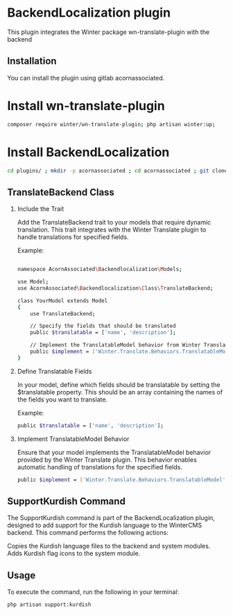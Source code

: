 # BackendLocalization plugin

This plugin integrates the Winter package wn-translate-plugin  with the backend


## Installation

You can install the plugin using gitlab acornassociated.

# Install wn-translate-plugin
```bash
composer require winter/wn-translate-plugin; php artisan winter:up;
```

# Install BackendLocalization

```bash
cd plugins/ ; mkdir -p acornassociated ; cd acornassociated ; git clone git@gitlab.acornassociated.org:office/backendlocalization.git ; cd ../../;
```
## TranslateBackend Class

1. Include the Trait

    Add the TranslateBackend trait to your models that require dynamic translation. This trait integrates with the Winter Translate plugin to handle translations for specified fields.

    Example:

    ```sh  <?php

    namespace AcornAssociated\Backendlocalization\Models;

    use Model;
    use AcornAssociated\Backendlocalization\Class\TranslateBackend;

    class YourModel extends Model
    {
        use TranslateBackend;

        // Specify the fields that should be translated
        public $translatable = ['name', 'description'];

        // Implement the TranslatableModel behavior from Winter Translate
        public $implement = ['Winter.Translate.Behaviors.TranslatableModel'];
    }
    ```
2. Define Translatable Fields

   In your model, define which fields should be translatable by setting the $translatable property. This should be an array containing the names of the fields you want to translate.

   Example:

   ```sh
   public $translatable = ['name', 'description'];
   ```

3. Implement TranslatableModel Behavior

   Ensure that your model implements the TranslatableModel behavior provided by the Winter Translate plugin. This behavior enables automatic handling of translations for the specified fields.

   ```sh
   public $implement = ['Winter.Translate.Behaviors.TranslatableModel'];
   ```



## SupportKurdish Command

The SupportKurdish command is part of the BackendLocalization plugin, designed to add support for the Kurdish language to the WinterCMS backend. This command performs the following actions:

Copies the Kurdish language files to the backend and system modules.
Adds Kurdish flag icons to the system module.

## Usage
To execute the command, run the following in your terminal:
```sh
php artisan support:kurdish
```
